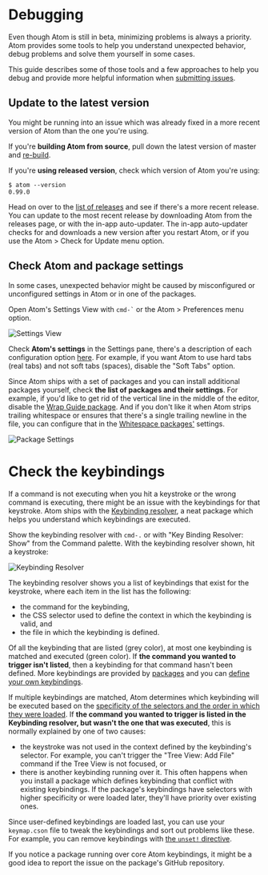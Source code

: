 # Debugging

Even though Atom is still in beta, minimizing problems is always a priority. Atom provides some tools to help you understand unexpected behavior, debug problems and solve them yourself in some cases.

This guide describes some of those tools and a few approaches to help you debug and provide more helpful information when [submitting issues].

## Update to the latest version

You might be running into an issue which was already fixed in a more recent version of Atom than the one you're using.

If you're **building Atom from source**, pull down the latest version of master and [re-build][building atom].

If you're **using released version**, check which version of Atom you're using:

```shell
$ atom --version
0.99.0
```

Head on over to the [list of releases][atom releases] and see if there's a more recent release. You can update to the most recent release by downloading Atom from the releases page, or with the in-app auto-updater. The in-app auto-updater checks for and downloads a new version after you restart Atom, or if you use the Atom > Check for Update menu option.

## Check Atom and package settings

In some cases, unexpected behavior might be caused by misconfigured or unconfigured settings in Atom or in one of the packages.

Open Atom's Settings View with <code>cmd-`</code> or the Atom > Preferences menu option.

![Settings View]

Check **Atom's settings** in the Settings pane, there's a description of each configuration option [here][customizing guide]. For example, if you want Atom to use hard tabs (real tabs) and not soft tabs (spaces), disable the "Soft Tabs" option.

Since Atom ships with a set of packages and you can install additional packages yourself, check **the list of packages and their settings**. For example, if you'd like to get rid of the vertical line in the middle of the editor, disable the [Wrap Guide package]. And if you don't like it when Atom strips trailing whitespace or ensures that there's a single trailing newline in the file, you can configure that in the [Whitespace packages'][whitespace package] settings.

![Package Settings]

# Check the keybindings

If a command is not executing when you hit a keystroke or the wrong command is executing, there might be an issue with the keybindings for that keystroke. Atom ships with the [Keybinding resolver][keybinding resolver package], a neat package which helps you understand which keybindings are executed.

Show the keybinding resolver with <code>cmd-.</code> or with "Key Binding Resolver: Show" from the Command palette. With the keybinding resolver shown, hit a keystroke:

![Keybinding Resolver]

The keybinding resolver shows you a list of keybindings that exist for the keystroke, where each item in the list has the following:
* the command for the keybinding,
* the CSS selector used to define the context in which the keybinding is valid, and
* the file in which the keybinding is defined.

Of all the keybinding that are listed (grey color), at most one keybinding is matched and executed (green color). If **the command you wanted to trigger isn't listed**, then a keybinding for that command hasn't been defined. More keybindings are provided by [packages] and you can [define your own keybindings][customizing keybindings].

If multiple keybindings are matched, Atom determines which keybinding will be executed based on the [specificity of the selectors and the order in which they were loaded][specificity and order]. If **the command you wanted to trigger is listed in the Keybinding resolver, but wasn't the one that was executed**, this is normally explained by one of two causes:
* the keystroke was not used in the context defined by the keybinding's selector. For example, you can't trigger the "Tree View: Add File" command if the Tree View is not focused, or
* there is another keybinding running over it. This often happens when you install a package which defines keybinding that conflict with existing keybindings. If the package's keybindings have selectors with higher specificity or were loaded later, they'll have priority over existing ones.

Since user-defined keybindings are loaded last, you can use your `keymap.cson` file to tweak the keybindings and sort out problems like these. For example, you can remove keybindings with [the `unset!` directive][unset directive].

If you notice a package running over core Atom keybindings, it might be a good idea to report the issue on the package's GitHub repository.

[submitting issues]: https://github.com/atom/atom/blob/master/CONTRIBUTING.md#submitting-issues
[building atom]: https://github.com/atom/atom#building
[atom releases]: https://github.com/atom/atom/releases
[customizing guide]: https://atom.io/docs/latest/customizing-atom#configuration-key-reference
[settings view]: https://f.cloud.github.com/assets/671378/2241795/ba4827d8-9ce4-11e3-93a8-6666ee100917.png
[package settings]: https://cloud.githubusercontent.com/assets/38924/3173588/7e5f6b0c-ebe8-11e3-9ec3-e8d140967e79.png
[wrap guide package]: https://atom.io/packages/wrap-guide
[whitespace package]: https://atom.io/packages/whitespace
[keybinding resolver package]: https://atom.io/packages/keybinding-resolver
[keybinding resolver]: https://f.cloud.github.com/assets/671378/2241702/5dd5a102-9cde-11e3-9e3f-1d999930492f.png
[customizing keybindings]: https://atom.io/docs/latest/customizing-atom#customizing-key-bindings
[packages]: https://atom.io/packages
[specificity and order]: https://atom.io/docs/latest/advanced/keymaps#specificity-and-cascade-order
[unset directive]:  https://atom.io/docs/latest/advanced/keymaps#removing-bindings
